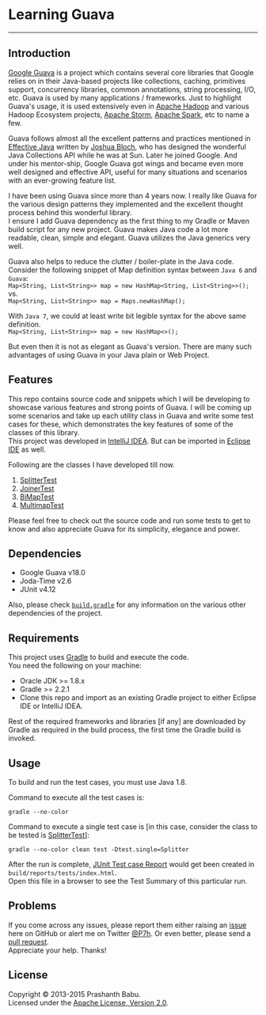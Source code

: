 # Learning Guava
----------

## Introduction
[Google Guava](https://code.google.com/p/guava-libraries/) is a project which contains several core libraries that Google relies on in their Java-based projects like collections, caching, primitives support, concurrency libraries, common annotations, string processing, I/O, etc. Guava is used by many applications / frameworks. Just to highlight Guava's usage, it is used extensively even in [Apache Hadoop](http://hadoop.apache.org) and various Hadoop Ecosystem projects, [Apache Storm](http://storm.apache.org), [Apache Spark](http://spark.apache.org), etc to name a few.

Guava follows almost all the excellent patterns and practices mentioned in [Effective Java](http://www.amazon.com/Effective-Java-Edition-Joshua-Bloch/dp/0321356683) written by [Joshua Bloch](https://plus.google.com/113200173329286634669/about), who has designed the wonderful Java Collections API while he was at Sun. Later he joined Google. And under his mentor-ship, Google Guava got wings and became even more well designed and effective API, useful for many situations and scenarios with an ever-growing feature list.

I have been using Guava since more than 4 years now. I really like Guava for the various design patterns they implemented and the excellent thought process behind this wonderful library.<br>
I ensure I add Guava dependency as the first thing to my Gradle or Maven build script for any new project. Guava makes Java code a lot more readable, clean, simple and elegant. Guava utilizes the Java generics very well.<br>

Guava also helps to reduce the clutter / boiler-plate in the Java code.<br>
Consider the following snippet of Map definition syntax between `Java 6` and `Guava`:<br>
`Map<String, List<String>> map = new HashMap<String, List<String>>();`<br>
vs.<br> 
 `Map<String, List<String>> map = Maps.newHashMap();`

With `Java 7`, we could at least write bit legible syntax for the above same definition.<br>
`Map<String, List<String>> map = new HashMap<>();`<br>

But even then it is not as elegant as Guava's version. There are many such advantages of using Guava in your Java plain or Web Project.

## Features
This repo contains source code and snippets which I will be developing to showcase various features and strong points of Guava. I will be coming up some scenarios and take up each utility class in Guava and write some test cases for these, which demonstrates the key features of some of the classes of this library.<br>
This project was developed in [IntelliJ IDEA](http://www.jetbrains.com/idea). But can be imported in [Eclipse IDE](http://www.eclipse.org) as well.

Following are the classes I have developed till now.<br>

1. [SplitterTest](src/test/java/org/p7h/learningguava/strings/SplitterTest.java)
1. [JoinerTest](src/test/java/org/p7h/learningguava/strings/JoinerTest.java)
1. [BiMapTest](src/test/java/org/p7h/learningguava/collections/BiMapTest.java)
1. [MultimapTest](src/test/java/org/p7h/learningguava/collections/MultimapTest.java)

Please feel free to check out the source code and run some tests to get to know and also appreciate Guava for its simplicity, elegance and power. 

## Dependencies
* Google Guava v18.0
* Joda-Time v2.6
* JUnit v4.12

Also, please check [`build.gradle`](build.gradle) for any information on the various other dependencies of the project.<br>

## Requirements
This project uses [Gradle](http://gradle.org) to build and execute the code.<br>
You need the following on your machine:

* Oracle JDK >= 1.8.x
* Gradle >= 2.2.1
* Clone this repo and import as an existing Gradle project to either Eclipse IDE or IntelliJ IDEA.

Rest of the required frameworks and libraries [if any] are downloaded by Gradle as required in the build process, the first time the Gradle build is invoked.

## Usage
To build and run the test cases, you must use Java 1.8.<br>

Command to execute all the test cases is:

    gradle --no-color

Command to execute a single test case is [in this case, consider the class to be tested is [SplitterTest](src/test/java/org/p7h/learningguava/strings/SplitterTest.java)]:

    gradle --no-color clean test -Dtest.single=Splitter

After the run is complete, [JUnit Test case Report](build/reports/tests/index.html) would get been created in `build/reports/tests/index.html`.<br>
Open this file in a browser to see the Test Summary of this particular run.<br>

## Problems
If you come across any issues, please report them either raising an [issue](https://github.com/P7h/Learning-Guava/issues) here on GitHub or alert me on Twitter [@P7h](http://twitter.com/P7h). Or even better, please send a [pull request](https://github.com/P7h/Learning-Guava/pulls).<br>
Appreciate your help. Thanks!

## License
Copyright &copy; 2013-2015 Prashanth Babu.<br>
Licensed under the [Apache License, Version 2.0](http://www.apache.org/licenses/LICENSE-2.0).